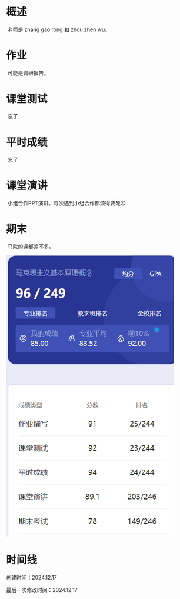 # 概述

​	老师是 zhang gao rong 和 zhou zhen wu。

# 作业

​	可能是调研报告。

# 课堂测试

​	忘了

# 平时成绩

​	忘了

# 课堂演讲

​	小组合作PPT演讲。每次遇到小组合作都烦得要死😡

# 期末

​	马院的课都差不多。

![image-20241217131038787](马克思主义基本原理概论-assets/image-20241217131038787.png)

# 时间线

创建时间：2024.12.17

最后一次修改时间：2024.12.17
